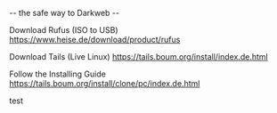 -- the safe way to Darkweb --

Download Rufus (ISO to USB) 
  https://www.heise.de/download/product/rufus
  
Download Tails (Live Linux)
  https://tails.boum.org/install/index.de.html
  
Follow the Installing Guide
  https://tails.boum.org/install/clone/pc/index.de.html

test
